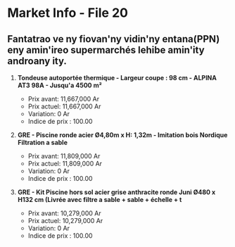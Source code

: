 # Market Info - File 20

## Fantatrao ve ny fiovan'ny vidin'ny entana(PPN) eny amin'ireo supermarchés lehibe amin'ity androany ity.

1. **Tondeuse autoportée thermique - Largeur coupe : 98 cm - ALPINA AT3 98A - Jusqu'a 4500 m²**
   - Prix avant: 11,667,000 Ar
   - Prix actuel: 11,667,000 Ar
   - Variation: 0 Ar
   - Indice de prix : 100.00

2. **GRE - Piscine ronde acier Ø4,80m x H: 1,32m - Imitation bois Nordique Filtration a sable**
   - Prix avant: 11,809,000 Ar
   - Prix actuel: 11,809,000 Ar
   - Variation: 0 Ar
   - Indice de prix : 100.00

3. **GRE - Kit Piscine hors sol acier grise anthracite ronde Juni Ø480 x H132 cm (Livrée avec filtre a sable + sable + échelle + t**
   - Prix avant: 10,279,000 Ar
   - Prix actuel: 10,279,000 Ar
   - Variation: 0 Ar
   - Indice de prix : 100.00

